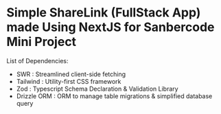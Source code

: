 Simple ShareLink (FullStack App) made Using NextJS for Sanbercode Mini Project
======================================================================================
List of Dependencies:
- SWR           : Streamlined client-side fetching
- Tailwind      : Utility-first CSS framework
- Zod           : Typescript Schema Declaration & Validation Library
- Drizzle ORM   : ORM to manage table migrations & simplified database query